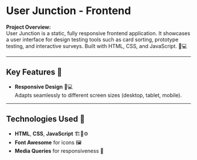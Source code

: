 # User Junction - Frontend

**Project Overview:**  
User Junction is a static, fully responsive frontend application. It showcases a user interface for design testing tools such as card sorting, prototype testing, and interactive surveys. Built with HTML, CSS, and JavaScript. 🎨💻

---

## Key Features 🚀
- **Responsive Design** 📱💻  
  Adapts seamlessly to different screen sizes (desktop, tablet, mobile).

---

## Technologies Used 🔧
- **HTML**, **CSS**, **JavaScript** 🏗️🎨⚙️
- **Font Awesome** for icons 🖼️
- **Media Queries** for responsiveness 📐

